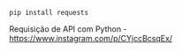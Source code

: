<code>pip install requests</code>

Requisição de API com Python - 
https://www.instagram.com/p/CYjccBcsqEx/